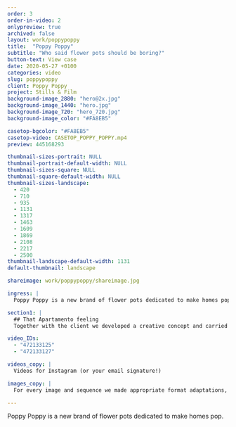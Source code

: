 ```yaml
---
order: 3
order-in-video: 2
onlypreview: true
archived: false
layout: work/poppypoppy
title:  "Poppy Poppy"
subtitle: "Who said flower pots should be boring?"
button-text: View case
date: 2020-05-27 +0100
categories: video
slug: poppypoppy
client: Poppy Poppy
project: Stills & Film
background-image_2880: "hero@2x.jpg"
background-image_1440: "hero.jpg"
background-image_720: "hero_720.jpg"
background-image_color: "#FA8EB5"

casetop-bgcolor: "#FA8EB5"
casetop-video: CASETOP_POPPY_POPPY.mp4
preview: 445168293

thumbnail-sizes-portrait: NULL
thumbnail-portrait-default-width: NULL
thumbnail-sizes-square: NULL
thumbnail-square-default-width: NULL
thumbnail-sizes-landscape: 
  - 420
  - 710
  - 935
  - 1131
  - 1317
  - 1463
  - 1609
  - 1869
  - 2108
  - 2217
  - 2500
thumbnail-landscape-default-width: 1131
default-thumbnail: landscape

shareimage: work/poppypoppy/shareimage.jpg

ingress: |
  Poppy Poppy is a new brand of flower pots dedicated to make homes pop. With their own unique designs they’re a lot like Happy Socks but for pots. For their launch we got our thumbs green.

section1: |
  ## That Apartamento feeling
  Together with the client we developed a creative concept and carried out production, creating a body of campaign material - product stills, content stills as well as GIFs and Social Media-material.

video_IDs:
  - "472133125"
  - "472133127"

videos_copy: |
  Videos for Instagram (or your email signature!)

images_copy: |
  For every image and sequence we made appropriate format adaptations, resulting in a total of about 45 deliverables.

---
```

Poppy Poppy is a new brand of flower pots dedicated to make homes pop.
